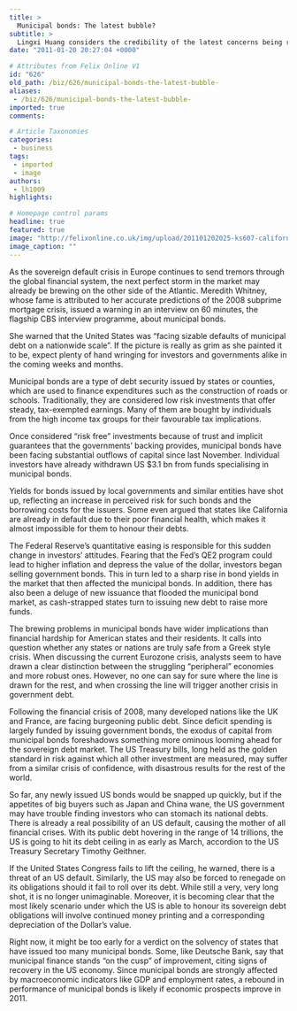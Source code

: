 ```yaml
---
title: >
  Municipal bonds: The latest bubble?
subtitle: >
  Lingxi Huang considers the credibility of the latest concerns being raised about municipal bonds in the US
date: "2011-01-20 20:27:04 +0000"

# Attributes from Felix Online V1
id: "626"
old_path: /biz/626/municipal-bonds-the-latest-bubble-
aliases:
 - /biz/626/municipal-bonds-the-latest-bubble-
imported: true
comments:

# Article Taxonomies
categories:
 - business
tags:
 - imported
 - image
authors:
 - lh1009
highlights:

# Homepage control params
headline: true
featured: true
image: "http://felixonline.co.uk/img/upload/201101202025-ks607-californ.jpg"
image_caption: ""
---
```


As the sovereign default crisis in Europe continues to send tremors through the global financial system, the next perfect storm in the market may already be brewing on the other side of the Atlantic. Meredith Whitney, whose fame is attributed to her accurate predictions of the 2008 subprime mortgage crisis, issued a warning in an interview on 60 minutes, the flagship CBS interview programme, about municipal bonds.

She warned that the United States was “facing sizable defaults of municipal debt on a nationwide scale”. If the picture is really as grim as she painted it to be, expect plenty of hand wringing for investors and governments alike in the coming weeks and months.

Municipal bonds are a type of debt security issued by states or counties, which are used to finance expenditures such as the construction of roads or schools. Traditionally, they are considered low risk investments that offer steady, tax-exempted earnings. Many of them are bought by individuals from the high income tax groups for their favourable tax implications.

Once considered “risk free” investments because of trust and implicit guarantees that the governments’ backing provides, municipal bonds have been facing substantial outflows of capital since last November. Individual investors have already withdrawn US $3.1 bn from funds specialising in municipal bonds.

Yields for bonds issued by local governments and similar entities have shot up, reflecting an increase in perceived risk for such bonds and the borrowing costs for the issuers. Some even argued that states like California are already in default due to their poor financial health, which makes it almost impossible for them to honour their debts.

The Federal Reserve’s quantitative easing is responsible for this sudden change in investors’ attitudes. Fearing that the Fed’s QE2 program could lead to higher inflation and depress the value of the dollar, investors began selling government bonds. This in turn led to a sharp rise in bond yields in the market that then affected the municipal bonds. In addition, there has also been a deluge of new issuance that flooded the municipal bond market, as cash-strapped states turn to issuing new debt to raise more funds.

The brewing problems in municipal bonds have wider implications than financial hardship for American states and their residents. It calls into question whether any states or nations are truly safe from a Greek style crisis. When discussing the current Eurozone crisis, analysts seem to have drawn a clear distinction between the struggling “peripheral” economies and more robust ones. However, no one can say for sure where the line is drawn for the rest, and when crossing the line will trigger another crisis in government debt.

Following the financial crisis of 2008, many developed nations like the UK and France, are facing burgeoning public debt. Since deficit spending is largely funded by issuing government bonds, the exodus of capital from municipal bonds foreshadows something more ominous looming ahead for the sovereign debt market. The US Treasury bills, long held as the golden standard in risk against which all other investment are measured, may suffer from a similar crisis of confidence, with disastrous results for the rest of the world.

So far, any newly issued US bonds would be snapped up quickly, but if the appetites of big buyers such as Japan and China wane, the US government may have trouble finding investors who can stomach its national debts. There is already a real possibility of an US default, causing the mother of all financial crises. With its public debt hovering in the range of 14 trillions, the US is going to hit its debt ceiling in as early as March, accordion to the US Treasury Secretary Timothy Geithner.

If the United States Congress fails to lift the ceiling, he warned, there is a threat of an US default. Similarly, the US may also be forced to renegade on its obligations should it fail to roll over its debt. While still a very, very long shot, it is no longer unimaginable. Moreover, it is becoming clear that the most likely scenario under which the US is able to honour its sovereign debt obligations will involve continued money printing and a corresponding depreciation of the Dollar’s value.

Right now, it might be too early for a verdict on the solvency of states that have issued too many municipal bonds. Some, like Deutsche Bank, say that municipal finance stands “on the cusp” of improvement, citing signs of recovery in the US economy. Since municipal bonds are strongly affected by macroeconomic indicators like GDP and employment rates, a rebound in performance of municipal bonds is likely if economic prospects improve in 2011.
